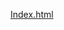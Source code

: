 [Index.html](https://github.ncsu.edu/engr-csc342/csc342-2023Fall-epkite/blob/main/Homework2/index.html)
